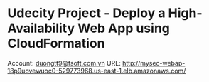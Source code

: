 # Udecity Project - Deploy a High-Availability Web App using CloudFormation 

Account: duongtt9@fsoft.com.vn
URL: http://mysec-webap-18p9uovewuoc0-529773968.us-east-1.elb.amazonaws.com/
